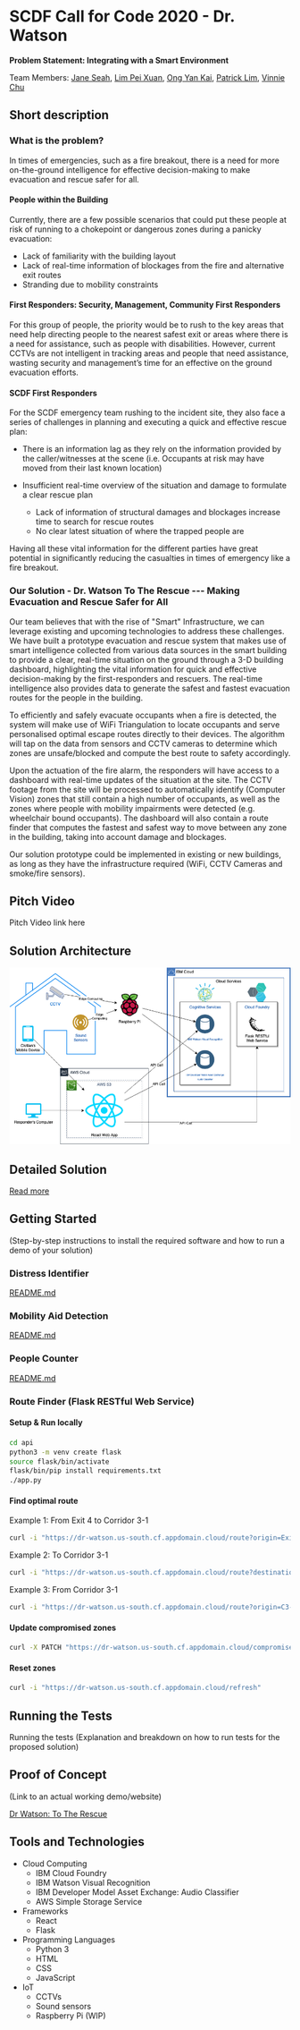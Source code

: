 # SCDF Call for Code 2020 - Dr. Watson
**Problem Statement: Integrating with a Smart Environment**

Team Members: [Jane Seah](https://github.com/shingkid), [Lim Pei Xuan](https://github.com/ellpeeaxe), [Ong Yan Kai](https://github.com/yankai364), [Patrick Lim](https://github.com/plyh), [Vinnie Chu](https://github.com/ballchuuu)

## Short description
### What is the problem?

In times of emergencies, such as a fire breakout, there is a need for more on-the-ground intelligence for effective decision-making to make evacuation and rescue safer for all. 

#### People within the Building

Currently, there are a few possible scenarios that could put these people at risk of running to a chokepoint or dangerous zones during a panicky evacuation:

* Lack of familiarity with the building layout
* Lack of real-time information of blockages from the fire and alternative exit routes
* Stranding due to mobility constraints

#### First Responders: Security, Management, Community First Responders

For this group of people, the priority would be to rush to the key areas that need help directing people to the nearest safest exit or areas where there is a need for assistance, such as people with disabilities. However, current CCTVs are not intelligent in tracking areas and people that need assistance, wasting security and management’s time for an effective on the ground evacuation efforts. 

#### SCDF First Responders
For the SCDF emergency team rushing to the incident site, they also face a series of challenges in planning and executing a quick and effective rescue plan:

* There is an information lag as they rely on the information provided by the caller/witnesses at the scene (i.e. Occupants at risk may have moved from their last known location)

* Insufficient real-time overview of the situation and damage to formulate a clear rescue plan
	* Lack of information of structural damages and blockages increase time to search for rescue routes 
	* No clear latest situation of where the trapped people are 

Having all these vital information for the different parties have great potential in significantly reducing the casualties in times of emergency like a fire breakout. 

### Our Solution - Dr. Watson To The Rescue --- Making Evacuation and Rescue Safer for All
Our team believes that with the rise of "Smart" Infrastructure, we can leverage existing and upcoming technologies to address these challenges. We have built a prototype evacuation and rescue system that makes use of smart intelligence collected from various data sources in the smart building to provide a clear, real-time situation on the ground through a 3-D building dashboard, highlighting the vital information for quick and effective decision-making by the first-responders and rescuers. The real-time intelligence also provides data to generate the safest and fastest evacuation routes for the people in the building. 

To efficiently and safely evacuate occupants when a fire is detected, the system will make use of WiFi Triangulation to locate occupants and serve personalised optimal escape routes directly to their devices. The algorithm will tap on the data from sensors and CCTV cameras to determine which zones are unsafe/blocked and compute the best route to safety accordingly.

Upon the actuation of the fire alarm, the responders will have access to a dashboard with real-time updates of the situation at the site. The CCTV footage from the site will be processed to automatically identify (Computer Vision) zones that still contain a high number of occupants, as well as the zones where people with mobility impairments were detected (e.g. wheelchair bound occupants). The dashboard will also contain a route finder that computes the fastest and safest way to move between any zone in the building, taking into account damage and blockages.

Our solution prototype could be implemented in existing or new buildings, as long as they have the infrastructure required (WiFi, CCTV Cameras and smoke/fire sensors).

## Pitch Video
Pitch Video link here

## Solution Architecture
![](sol-arch.png)

## Detailed Solution
[Read more](https://docs.google.com/document/d/11p-nnQ6YOiT5O3a395TWuMCOUkPPU2C8k-vCn7XmnOs/edit?usp=sharing)

## Getting Started
(Step-by-step instructions to install the required software and how
to run a demo of your solution)

### Distress Identifier
[README.md](./distress-identifier/README.md)

### Mobility Aid Detection
[README.md](./MobilityAidDetection/README.md)

### People Counter
[README.md](./PeopleCounter/README.md)

### Route Finder (Flask RESTful Web Service)
#### Setup & Run locally
```sh
cd api
python3 -m venv create flask
source flask/bin/activate
flask/bin/pip install requirements.txt
./app.py
```

#### Find optimal route
Example 1: From Exit 4 to Corridor 3-1
```sh
curl -i "https://dr-watson.us-south.cf.appdomain.cloud/route?origin=Exit_4&destination=C3-1"
```

Example 2: To Corridor 3-1
```sh
curl -i "https://dr-watson.us-south.cf.appdomain.cloud/route?destination=C3-1"
```

Example 3: From Corridor 3-1
```sh
curl -i "https://dr-watson.us-south.cf.appdomain.cloud/route?origin=C3-1"
```

#### Update compromised zones
```sh
curl -X PATCH "https://dr-watson.us-south.cf.appdomain.cloud/compromised?zones[]=C2-1&zones[]=C3-1"
```

#### Reset zones
```sh
curl -i "https://dr-watson.us-south.cf.appdomain.cloud/refresh"
```

## Running the Tests
Running the tests (Explanation and breakdown on how to run tests for the proposed
solution)

## Proof of Concept
(Link to an actual working demo/website)

[Dr Watson: To The Rescue](http://dr-watson-to-the-rescue.s3-website-ap-southeast-1.amazonaws.com/)

## Tools and Technologies
* Cloud Computing
  - IBM Cloud Foundry
  - IBM Watson Visual Recognition
  - IBM Developer Model Asset Exchange: Audio Classifier
  - AWS Simple Storage Service
* Frameworks
  - React
  - Flask
* Programming Languages
  - Python 3
  - HTML
  - CSS
  - JavaScript
* IoT
  - CCTVs
  - Sound sensors
  - Raspberry Pi (WIP)
